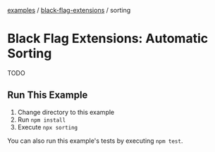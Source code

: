 [examples][1] / [black-flag-extensions][2] / sorting

# Black Flag Extensions: Automatic Sorting

<!-- TODO -->

TODO

## Run This Example

1. Change directory to this example
2. Run `npm install`
3. Execute `npx sorting`

You can also run this example's tests by executing `npm test`.

[1]: ../../README.md
[2]: ../README.md
